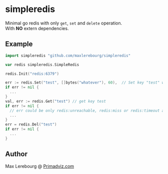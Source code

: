# simpleredis
Minimal go redis with only `get`, `set` and `delete` operation.  
With **NO** extern dependencies.

## Example
```go
import simpleredis "github.com/maxlerebourg/simpleredis"

var redis simpleredis.SimpleRedis

redis.Init("redis:6379")

err := redis.Set("test", []bytes("whatever"), 60),  // Set key "test" with "whatever" for 60 seconds
if err != nil {
  ...
}
val, err := redis.Get("test") // get key test
if err != nil {
  // err could be only redis:unreachable, redis:miss or redis:timeout available in simpleredis.RedisUnreachable
  ...
}
err = redis.Del("test")
if err != nil {
  ...
}
```

## Author
Max Lerebourg @ [Primadviz.com](https://primadviz.com)
